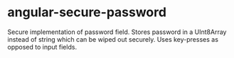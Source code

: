 # angular-secure-password
Secure implementation of password field. Stores password in a UInt8Array instead of string which can be wiped out securely. Uses key-presses as opposed to input fields.
